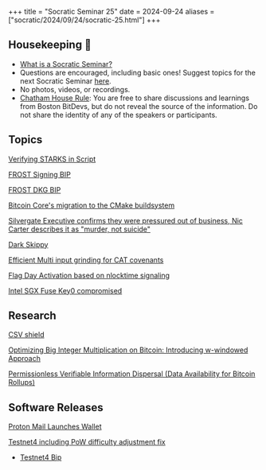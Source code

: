 +++
title = "Socratic Seminar 25"
date = 2024-09-24
aliases = ["socratic/2024/09/24/socratic-25.html"]
+++
## Housekeeping 🧹

- [What is a Socratic Seminar?](https://bitdevs.org/about#socratic-seminars)
- Questions are encouraged, including basic ones! Suggest topics for the next Socratic Seminar [here](https://github.com/0xBEEFCAF3/bostonbitdevs/issues/new).
- No photos, videos, or recordings.
- [Chatham House Rule](https://www.chathamhouse.org/about-us/chatham-house-rule): You are free to share discussions and learnings from Boston BitDevs, but do not reveal the source of the information. Do not share the identity of any of the speakers or participants.

## Topics
[Verifying STARKS in Script](https://x.com/StarkWareLtd/status/1813929304209723700)

[FROST Signing BIP](https://github.com/siv2r/bip-frost-signing)

[FROST DKG BIP](https://github.com/BlockstreamResearch/bip-frost-dkg)   

[Bitcoin Core's migration to the CMake buildsystem](https://mailing-list.bitcoindevs.xyz/bitcoindev/6cfd5a56-84b4-4cbc-a211-dd34b8942f77n@googlegroups.com/)

[Silvergate Executive confirms they were pressured out of business, Nic Carter describes it as "murder, not suicide"](https://x.com/nic__carter/status/1836858969241100776)

[Dark Skippy](https://darkskippy.com/)

[Efficient Multi input grinding for CAT covenants](https://delvingbitcoin.org/t/efficient-multi-input-transaction-grinding-for-op-cat-based-bitcoin-covenants/1080)

[Flag Day Activation based on nlocktime signaling](https://delvingbitcoin.org/t/bip-draft-flag-day-activation-based-on-nlocktime-signaling/1078)

[Intel SGX Fuse Key0 compromised](https://x.com/_markel___/status/1828112469010596347)


## Research

[CSV shield](https://github.com/ShieldedCSV/ShieldedCSV/tree/main?tab=readme-ov-file)

[Optimizing Big Integer Multiplication on Bitcoin: Introducing w-windowed Approach](https://eprint.iacr.org/2024/1236)

[Permissionless Verifiable Information Dispersal (Data Availability for Bitcoin Rollups)](https://eprint.iacr.org/2024/1299.pdf)


## Software Releases

[Proton Mail Launches Wallet](https://proton.me/blog/proton-wallet-launch)

[Testnet4 including PoW difficulty adjustment fix](https://github.com/bitcoin/bitcoin/pull/29775)

* [Testnet4 Bip](https://github.com/bitcoin/bips/pull/1601)

